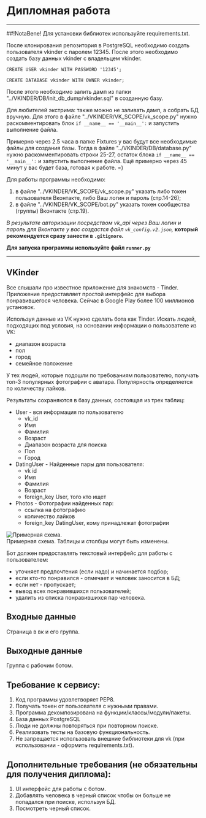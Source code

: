 # Дипломная работа

---
##!NotaBene!
Для установки библиотек используйте requirements.txt.

После клонирования репозитория в PostgreSQL необходимо создать пользователя vkinder c паролем 12345.
После этого необходимо создать базу данных vkinder c владельцем vkinder.

`CREATE USER vkinder WITH PASSWORD '12345';` 

`CREATE DATABASE vkinder WITH OWNER vkinder;`

После этого необходимо залить дамп из папки "../VKINDER/DB/init_db_dump/vkinder.sql" в созданную базу.

Для любителей экстрима: также можно не заливать дамп, а собрать БД вручную. 
Для этого в файле "../VKINDER/VK_SCOPE/vk_scope.py" нужно раскомментировать блок `if __name__ == '__main__':` и запустить выполнение файла. 

Примерно через 2.5 часа в папке Fixtures у вас будут все необходимые файлы для создания базы. 
Тогда в файле "../VKINDER/DB/database.py" нужно раскомментировать строки 25-27, остаток блока `if __name__ == '__main__':`
и запустить выполнение файла.
Ещё примерно через 45 минут у вас будет база, готовая к работе. =)

Для работы программы необходимо:
1. в файле "../VKINDER/VK_SCOPE/vk_scope.py" указать либо токен пользователя Вконтакте, либо Ваш логин и пароль (стр.14-26);
2. в файле "../VKINDER/VK_SCOPE/bot.py" указать токен сообщества (группы) Вконтакте (стр.19).

*В результате авторизации посредством vk_api через Ваш логин и пароль для Вконтакте у вас создастся файл 
`vk_config.v2.json`,* **который рекомендуется сразу занести в `.gitignore`.**

**Для запуска программы используйте файл `runner.py`**

---

## VKinder
Все слышали про известное приложение для знакомств - Tinder. Приложение предоставляет простой интерфейс для выбора понравившегося человека. Сейчас в Google Play более 100 миллионов установок.

Используя данные из VK нужно сделать бота как Tinder. Искать людей, подходящих под условия, на основании информации о пользователе из VK:
- диапазон возраста
- пол
- город
- семейное положение


У тех людей, которые подошли по требованиям пользователю, получать топ-3 популярных фотографии с аватара. Популярность определяется по количеству лайков.

Результаты сохраняются в базу данных, состоящая из трех таблиц:
- User - вся информация по пользователю
  - vk_id
  - Имя
  - Фамилия
  - Возраст
  - Диапазон возраста для поиска
  - Пол
  - Город
- DatingUser - Найденные пары для пользователя:
  - vk id
  - Имя
  - Фамилия
  - Возраст
  - foreign_key User, того кто ищет
- Photos - Фотографии найденных пар:
  - ссылка на фотографию
  - количество лайков
  - foreign_key DatingUser, кому принадлежат фотографии
  
![Примерная схема.](https://user-images.githubusercontent.com/12861849/83272909-75388b00-a1d4-11ea-9bc1-b8122f6784bd.png)  
Примерная схема. Таблицы и столбцы могут быть изменены.  

Бот должен предоставлять текстовый интерфейс для работы с пользователем:
- уточняет предпочтения (если надо) и начинается подбор;
- если кто-то понравился - отмечает и человек заносится в БД;
- если нет - пропускает;
- вывод всех понравившихся пользователей;
- удалить из списка понравившихся пар человека.  

## Входные данные
Страница в вк и его группа.

## Выходные данные
Группа с рабочим ботом.

## Требование к сервису:
1. Код программы удовлетворяет PEP8.
2. Получать токен от пользователя с нужными правами.
3. Программа декомпозирована на функции/классы/модули/пакеты.
4. База данных PostgreSQL
5. Люди не должны повторяться при повторном поиске.
6. Реализовать тесты на базовую функциональность.
7. Не запрещается использовать внешние библиотеки для vk (при использовании - оформить requirements.txt).

## Дополнительные требования (не обязательны для получения диплома):
1. UI интерфейс для работы с ботом.
2. Добавлять человека в черный список чтобы он больше не попадался при поиске, используя БД.
3. Посмотреть черный список.

